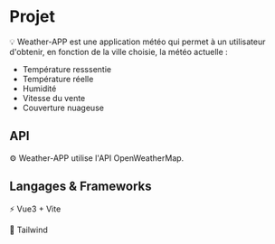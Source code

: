 # Projet

<g-emoji class="g-emoji" alias="bulb" fallback-src="https://github.githubassets.com/images/icons/emoji/unicode/1f4a1.png">💡</g-emoji> Weather-APP est une application météo qui permet à un utilisateur d'obtenir, en fonction de la ville choisie, la météo actuelle :

- Température resssentie
- Température réelle
- Humidité
- Vitesse du vente
- Couverture nuageuse

## API

<g-emoji class="g-emoji" alias="gear" fallback-src="https://github.githubassets.com/images/icons/emoji/unicode/2699.png">⚙️</g-emoji> Weather-APP utilise l'API OpenWeatherMap.

## Langages & Frameworks

<g-emoji class="g-emoji" alias="zap" fallback-src="https://github.githubassets.com/images/icons/emoji/unicode/26a1.png">⚡️</g-emoji> Vue3 + Vite

<g-emoji class="g-emoji" alias="jigsaw" fallback-src="https://github.githubassets.com/images/icons/emoji/unicode/1f9e9.png">🧩</g-emoji> Tailwind
